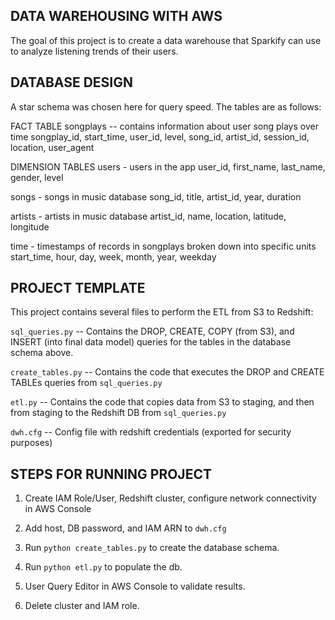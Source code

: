 ## DATA WAREHOUSING WITH AWS

The goal of this project is to create a data warehouse that Sparkify can use to analyze listening trends of their users.

## DATABASE DESIGN

A star schema was chosen here for query speed. The tables are as follows:

FACT TABLE
songplays -- contains information about user song plays over time
songplay_id, start_time, user_id, level, song_id, artist_id, session_id, location, user_agent

DIMENSION TABLES
users - users in the app
user_id, first_name, last_name, gender, level

songs - songs in music database
song_id, title, artist_id, year, duration

artists - artists in music database
artist_id, name, location, latitude, longitude

time - timestamps of records in songplays broken down into specific units
start_time, hour, day, week, month, year, weekday

## PROJECT TEMPLATE

This project contains several files to perform the ETL from S3 to Redshift:

`sql_queries.py` -- Contains the DROP, CREATE, COPY (from S3), and INSERT (into final data model) queries for the tables in the database schema above.

`create_tables.py` -- Contains the code that executes the DROP and CREATE TABLEs queries from `sql_queries.py`

`etl.py` -- Contains the code that copies data from S3 to staging, and then from staging to the Redshift DB from `sql_queries.py`

`dwh.cfg` -- Config file with redshift credentials (exported for security purposes)

## STEPS FOR RUNNING PROJECT

1. Create IAM Role/User, Redshift cluster, configure network connectivity in AWS Console

2. Add host, DB password, and IAM ARN to `dwh.cfg`

3. Run `python create_tables.py` to create the database schema.

4. Run `python etl.py` to populate the db.

5. User Query Editor in AWS Console to validate results.

6. Delete cluster and IAM role.
